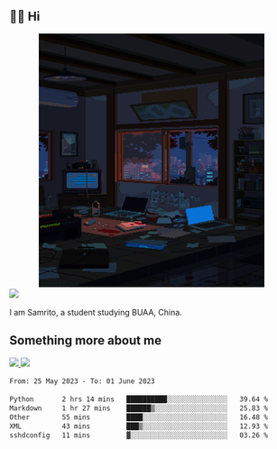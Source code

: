 ## 👋🏻 Hi

<div align="center">
<img alt="GIF" src="https://github.com/xiangsam/xiangsam/blob/271390e4ab50820a4594e3cb94b7ffaa6293de72/0_0EUAvTumWsRa2k6F.gif" width=400 height=450/>
</div>

<a href="https://github.com/xiangsam">
  <img src="https://komarev.com/ghpvc/?username=xiangsam&style=flat-square" />
</a>

I am Samrito, a student studying BUAA, China.


## Something more about me
<a href="https://github.com/xiangsam">
  <img src="https://github-readme-stats.vercel.app/api?username=xiangsam&show_icons=true&hide_border=true" />
</a>


<a href="https://github.com/xiangsam">
  <img src="https://github-readme-stats.vercel.app/api/top-langs/?username=xiangsam&layout=compact" />
</a>

<!--START_SECTION:waka-->

```text
From: 25 May 2023 - To: 01 June 2023

Python       2 hrs 14 mins   ██████████░░░░░░░░░░░░░░░   39.64 %
Markdown     1 hr 27 mins    ██████▒░░░░░░░░░░░░░░░░░░   25.83 %
Other        55 mins         ████░░░░░░░░░░░░░░░░░░░░░   16.48 %
XML          43 mins         ███▒░░░░░░░░░░░░░░░░░░░░░   12.93 %
sshdconfig   11 mins         ▓░░░░░░░░░░░░░░░░░░░░░░░░   03.26 %
```

<!--END_SECTION:waka-->

<!---
xiangsam/xiangsam is a ✨ special ✨ repository because its `README.md` (this file) appears on your GitHub profile.
You can click the Preview link to take a look at your changes.
--->

